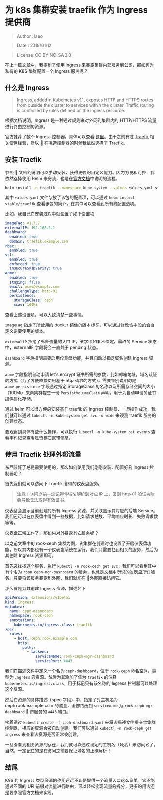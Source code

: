 # 为 k8s 集群安装 traefik 作为 Ingress 提供商

> Author : laeo

> Date : 2019/01/12

> License: CC BY-NC-SA 3.0

在上一篇文章中，我提到了使用 Ingress 来暴露集群内部服务到公网，那如何为私有的 K8S 集群配置一个 Ingress 服务呢？

## 什么是 Ingress

> Ingress, added in Kubernetes v1.1, exposes HTTP and HTTPS routes from outside the cluster to services within the cluster. Traffic routing is controlled by rules defined on the ingress resource.

根据文档说明，Ingress 是一种通过规则来对外网到集群内的 HTTP/HTTPS 流量进行路由控制的资源。

官方推荐了数个 Ingress 控制器，具体可以查看 [这里](https://kubernetes.io/docs/concepts/services-networking/ingress/#ingress-controllers)。由于之前有过 [Traefik](https://github.com/containous/traefik) 相关使用经验，所以  在挑选控制器的时候我依然选择了 Traefik。

## 安装 Traefik

参照  文档的说明可以手动安装，获得更强的自定义能力。因为方便和可控，我依然选择使用 Helm 来安装，也是在[官方文档](https://docs.traefik.io/user-guide/kubernetes/#deploy-traefik-using-helm-chart)中说明的流程。

```bash
helm install -n traefik --namespace kube-system --values values.yaml stable/traefik
```

其中 `values.yaml` 文件存放了该包的配置项，可以通过 `helm inspect stable/traefik` 查看该包的简介，在其中可以查看到所有的配置选项。

比如，我自己在安装过程中就设置了如下设置项

```yaml
imageTag: v1.7.7
externalIP: 192.168.0.1
dashboard:
  enabled: true
  domain: traefik.example.com
rbac:
  enabled: true
ssl:
  enabled: true
  enforced: true
  insecureSkipVerify: true
acme:
  enabled: true
  staging: false
  email: acme@example.com
  challengeType: http-01
  persistence:
    storageClass: ceph
    size: 100Mi
```

查看上述设置项，可以大致清楚一些事情。

`imageTag` 指定了所使用的 docker 镜像的版本标签，可以通过修改该字段的值自定义需要使用的版本。

`externalIP` 指定了外部流量的入口 IP，该字段如果不设定，最终的 Service 状态中，externalIP 字段将会一直处于 pending 状态。

`dashboard` 字段指明需要启用仪表盘功能，并且自动以指定域名创建 Ingress 资源。

`acme` 字段指明自动申请 let's encrypt 证书所需的参数，比如邮箱地址，域名认证的方式（为了方便直接使用基于 http 请求的方式）。需要特别说明的是 `acme.persistence` 字段通过指定 StorageClass 的名称以及所需存储空间的大小（100Mi）来向集群提交一份 `PersistVolumeClaim` 声明，用于为自动申请的证书提供固化存储。

通过 helm 可以很方便的安装基于 traefik 的 Ingress 控制器，一旦操作成功，我们就可以通过 `kubectl -n kube-system get svc -o wide` 来观测 traefik 服务的创建状态。

要观察到具体有些什么操作，可以执行 `kubectl -n kube-system get events` 查看事件记录查看是否存在报错信息。

## 使用 Traefik 处理外部流量

东西装好了总是需要使用的，那么如何使用我们刚刚安装、配置好的 Ingress 控制器呢？

首先我们就可以访问下 Traefik 自带的仪表盘服务，

> 注意！访问之前一定记得将域名解析到对应 IP 上，否则 http-01 验证失败会导致无法取得有效证书。

仪表盘会显示当前创建的所有 Ingress 资源，并关联显示其对应的后端 Service。我们还可以在仪表盘中看到一些数据，比如请求总数、平均响应时长、失败请求数等等。

仪表盘正常工作了，那如何对外暴露其它服务呢？

以之前文章中的 rook-ceph 集群为例，该集群在创建时也设置了开启仪表盘功能，所以其内部也有一个仪表盘系统在运行。我们只需要找到相关的服务，然后为其创建 Ingress 资源即可。

首先来找找这个服务，执行 `kubectl -n rook-ceph get svc`，我们可以看到其中有个名为 `rook-ceph-mgr-dashboard` 的服务，也就是文档中所说的仪表盘所在服务。只要将该服务暴露到外网，我们就能在  外网直接访问它。

那么就是为其创建 Ingress 资源，描述如下

```yaml
apiVersion: extensions/v1beta1
kind: Ingress
metadata:
  name: ceph-dashboard
  namespace: rook-ceph
  annotations:
    kubernetes.io/ingress.class: traefik
spec:
  rules:
    - host: ceph.rook.example.com
      http:
        paths:
          - backend:
              serviceName: rook-ceph-mgr-dashboard
              servicePort: 8443
```

我们在描述文件中定义一个名为 `ceph-dashboard`，位于 `rook-ceph` 命名空间，类型为 `Ingress` 的资源。然后为其添加了值为 `traefik` 的注释 `kubernetes.io/ingress.class`，用于标记只有该名称的 Ingress 控制器可以处理这个资源。

然后在资源的具体描述（spec 字段）中，指定了对主机名为 ceph.rook.example.com 的流量，全部路由到 `serviceName` 为 `rook-ceph-mgr-dashboard`  的服务的 `8443` 端口。

接着通过 `kubectl create -f ceph-dashboard.yaml` 来将该描述文件提交给集群控制器，相应的资源会被自动创建。我们可以通过 `kubectl -n rook-ceph get ingress` 来查看该资源是否正常被创建。

一旦查看到相关资源的存在，我们就可以通过设定的主机名（域名）来访问它了。当然，一定记住的是在访问之前要保证域名的正确解析！

## 结尾

K8S 的 Ingress 类型资源的作用远远不止是提供一个流量入口这么简单，它还能通过不同的 URI 前缀对流量进行路由，可以轻松实现流量的拆分，更多的用法还是要参照官方文档来实现。
